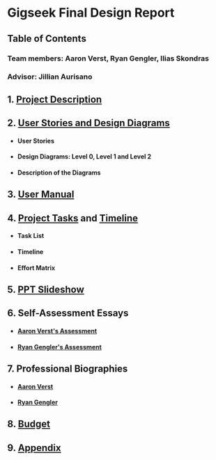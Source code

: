 # Gigseek Final Design Report
## Table of Contents
### Team members: Aaron Verst, Ryan Gengler, Ilias Skondras
### Advisor: Jillian Aurisano



## 1. [Project Description]
## 2. [User Stories and Design Diagrams]
- #### User Stories 
- #### Design Diagrams: Level 0, Level 1 and Level 2 
- #### Description of the Diagrams
## 3. [User Manual]
## 4. [Project Tasks] and [Timeline]
- #### Task List
- #### Timeline
- #### Effort Matrix
## 5. [PPT Slideshow]
## 6. Self-Assessment Essays
- #### [Aaron Verst's Assessment]
- #### [Ryan Gengler's Assessment]
## 7. Professional Biographies
- #### [Aaron Verst]
- #### [Ryan Gengler]
## 8. [Budget]
## 9. [Appendix]


[Project Description]: <https://github.com/GigSeekSeniorDesign2022/gigseek-docs/blob/main/Gigseek%20Project%20Description.md>
[User Stories and Design Diagrams]: <https://github.com/GigSeekSeniorDesign2022/gigseek-docs/blob/main/Gigseek%20Design%20Diagram.pdf>
[User Manual]: <https://github.com/GigSeekSeniorDesign2022/gigseek-docs/blob/main/GigSeek_User_Doc_and_Manual.md>
[Project Tasks]: <https://github.com/GigSeekSeniorDesign2022/gigseek-docs/blob/main/TaskList.md>
[Timeline]: <https://github.com/GigSeekSeniorDesign2022/gigseek-docs/blob/main/GigSeek%20Timeline%20and%20Effort%20Matrix%20-%20Sheet1.pdf>
[PPT Slideshow]: <https://github.com/GigSeekSeniorDesign2022/gigseek-docs/blob/main/Gigseek%20Slideshow%20Presentation.pdf>
[Aaron Verst]: <https://github.com/GigSeekSeniorDesign2022/gigseek-docs/blob/main/Aaron_Verst%20ProfessionalBiography%20(2).md>
[Budget]: <https://github.com/GigSeekSeniorDesign2022/gigseek-docs/blob/main/Gigseek_Budget.md>
[Ryan Gengler]: <https://github.com/GigSeekSeniorDesign2022/gigseek-docs/blob/main/Professional%20Biography%20-%20Ryan%20Gengler.md>
[Aaron Verst's Assessment]: <https://github.com/GigSeekSeniorDesign2022/gigseek-docs/blob/main/Aaron_Verst_GigSeek_Personal_Assessment.pdf>
[Ryan Gengler's Assessment]: <https://github.com/GigSeekSeniorDesign2022/gigseek-docs/blob/main/Capstone%20Assessment%20Ryan%20Gengler.pdf>
[Project Abstract]: <https://github.com/GigSeekSeniorDesign2022/gigseek-docs/blob/main/Team%20Names%20and%20Project%20Abstract.md>
[Appendix]: <https://github.com/GigSeekSeniorDesign2022/gigseek-docs/blob/main/Gigseek%20Appendix.md>




